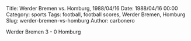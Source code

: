 Title: Werder Bremen vs. Homburg, 1988/04/16
Date: 1988/04/16 00:00
Category: sports
Tags: football, football scores, Werder Bremen, Homburg
Slug: werder-bremen-vs-homburg
Author: carbonero


Werder Bremen 3 - 0 Homburg
